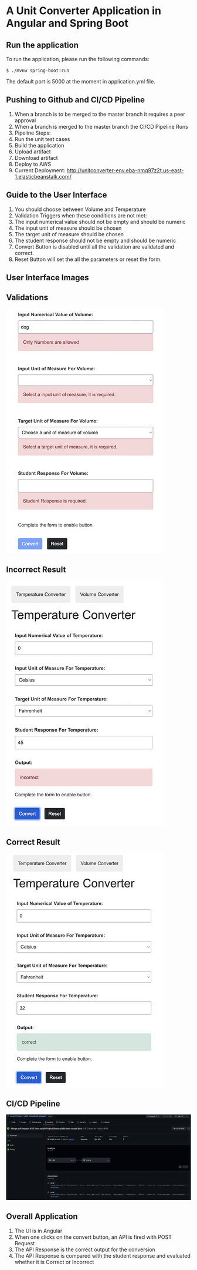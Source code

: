 # A Unit Converter Application in Angular and Spring Boot

## Run the application
To run the application, please run the following commands:
```
$ ./mvnw spring-boot:run
```
The default port is 5000 at the moment in application.yml file.

## Pushing to Github and CI/CD Pipeline
1. When a branch is to be merged to the master branch it requires a peer approval
2. When a branch is merged to the master branch the CI/CD Pipeline Runs
3. Pipeline Steps:
  1. Run the unit test cases
  2. Build the application
  3. Upload artifact
  4. Download artifact
  5. Deploy to AWS
4. Current Deployment: <http://unitconverter-env.eba-nmq97z2t.us-east-1.elasticbeanstalk.com/>

## Guide to the User Interface
1. You should choose between Volume and Temperature
2. Validation Triggers when these conditions are not met:
  1. The input numerical value should not be empty and should be numeric
  2. The input unit of measure should be chosen
  3. The target unit of measure should be chosen
  4. The student response should not be empty and should be numeric
3. Convert Button is disabled until all the validation are validated and correct.
4. Reset Button will set the all the parameters or reset the form.

## User Interface Images

## Validations
![Validation](/images/validation.png?raw=true "Validation")


## Incorrect Result
![Incorrect Result](/images/incorrectResult.png?raw=true "Incorrect Result")


## Correct Result
![Correct Result](/images/correctResult.png?raw=true "Correct Result")

## CI/CD Pipeline
![CI/CD Pipeline](/images/cicdPipeline.png?raw=true "CI/CD Pipeline")

## Overall Application
1. The UI is in Angular
2. When one clicks on the convert button, an API is fired with POST Request
3. The API Response is the correct output for the conversion
4. The API Response is compared with the student response and evaluated whether it is Correct or Incorrect
